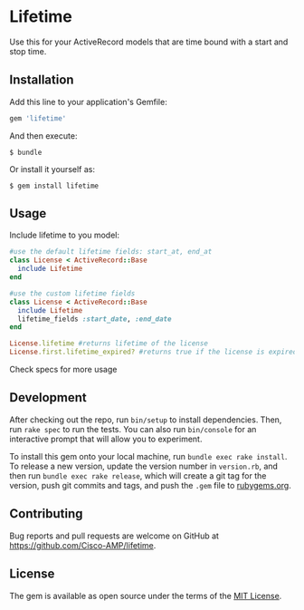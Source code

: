 # Lifetime

Use this for your ActiveRecord models that are time bound with a start
and stop time.

## Installation

Add this line to your application's Gemfile:

```ruby
gem 'lifetime'
```

And then execute:

    $ bundle

Or install it yourself as:

    $ gem install lifetime

## Usage

Include lifetime to you model:

``` ruby
#use the default lifetime fields: start_at, end_at
class License < ActiveRecord::Base
  include Lifetime
end

#use the custom lifetime fields
class License < ActiveRecord::Base
  include Lifetime
  lifetime_fields :start_date, :end_date
end

License.lifetime #returns lifetime of the license
License.first.lifetime_expired? #returns true if the license is expired
```

Check specs for more usage


## Development

After checking out the repo, run `bin/setup` to install dependencies. Then, run `rake spec` to run the tests. You can also run `bin/console` for an interactive prompt that will allow you to experiment.

To install this gem onto your local machine, run `bundle exec rake install`. To release a new version, update the version number in `version.rb`, and then run `bundle exec rake release`, which will create a git tag for the version, push git commits and tags, and push the `.gem` file to [rubygems.org](https://rubygems.org).

## Contributing

Bug reports and pull requests are welcome on GitHub at https://github.com/Cisco-AMP/lifetime.

## License

The gem is available as open source under the terms of the [MIT License](https://opensource.org/licenses/MIT).
